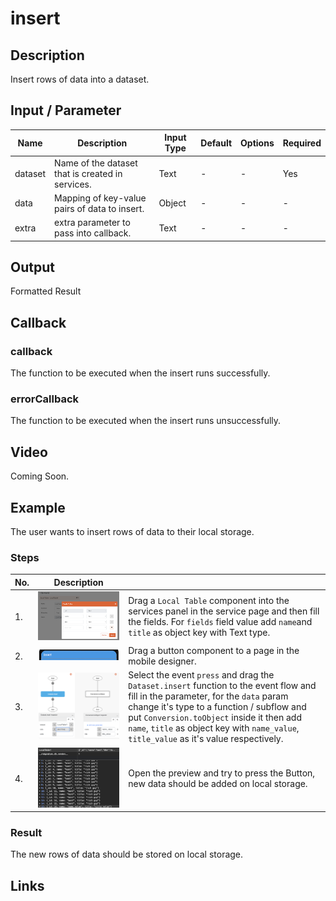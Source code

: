 # insert

## Description

Insert rows of data into a dataset.

## Input / Parameter

| Name | Description | Input Type | Default | Options | Required |
| ------ | ------ | ------ | ------ | ------ | ------ |
| dataset | Name of the dataset that is created in services. | Text | - | - | Yes |
| data | Mapping of key-value pairs of data to insert. | Object | - | - | - |
| extra | extra parameter to pass into callback. | Text | - | - | - |

## Output

Formatted Result

## Callback

### callback

The function to be executed when the insert runs successfully.

### errorCallback

The function to be executed when the insert runs unsuccessfully.

## Video

Coming Soon.

<!-- Format: [![Video]({image-path})]({url-link}) -->

## Example

The user wants to insert rows of data to their local storage.

<!-- Share a scenario, like a user requirements. -->

### Steps

| No. | Description |  |
| ------ | ------ | ------ |
| 1. | ![](./insert-step-1.png) | Drag a `Local Table` component into the services panel in the service page and then fill the fields. For `fields` field value add `name`and `title` as object key with Text type. |
| 2. | ![](./insert-step-2.png) | Drag a button component to a page in the mobile designer. |
| 3. | ![](./insert-step-3.png) | Select the event `press` and drag the `Dataset.insert` function to the event flow and fill in the parameter, for the `data` param change it's type to a function / subflow and put `Conversion.toObject` inside it then add `name`, `title` as object key with `name_value`, `title_value` as it's value respectively. |
| 4. | ![](./insert-step-4.png) | Open the preview and try to press the Button, new data should be added on local storage. |

<!-- Show the steps and share some screenshots.

1. .....

Format: ![]({image-path}) -->

### Result

The new rows of data should be stored on local storage.

<!-- Explain the output.

Format: ![]({image-path}) -->

## Links
